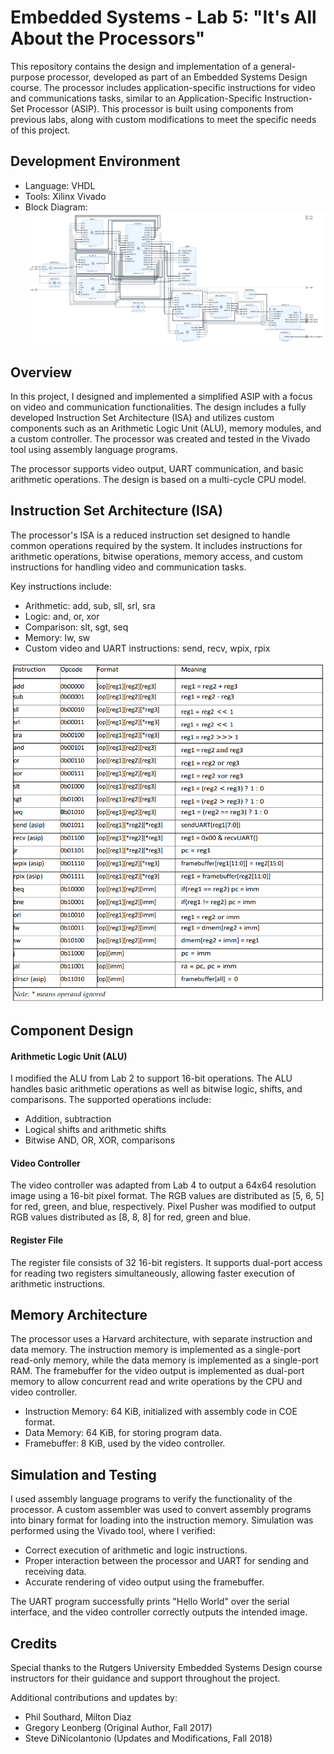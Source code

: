 
# Embedded Systems - Lab 5: "It's All About the Processors"

This repository contains the design and implementation of a general-purpose processor, developed as part of an Embedded Systems Design course. The processor includes application-specific instructions for video and communications tasks, similar to an Application-Specific Instruction-Set Processor (ASIP). This processor is built using components from previous labs, along with custom modifications to meet the specific needs of this project.

## Development Environment

- Language: VHDL
- Tools: Xilinx Vivado
- Block Diagram:
![alt_text](https://github.com/keyur123222/Processor/blob/master/Block%20Diagram.PNG)


## Overview

In this project, I designed and implemented a simplified ASIP with a focus on video and communication functionalities. The design includes a fully developed Instruction Set Architecture (ISA) and utilizes custom components such as an Arithmetic Logic Unit (ALU), memory modules, and a custom controller. The processor was created and tested in the Vivado tool using assembly language programs.

The processor supports video output, UART communication, and basic arithmetic operations. The design is based on a multi-cycle CPU model.
## Instruction Set Architecture (ISA)

The processor's ISA is a reduced instruction set designed to handle common operations required by the system. It includes instructions for arithmetic operations, bitwise operations, memory access, and custom instructions for handling video and communication tasks.

Key instructions include:

- Arithmetic: add, sub, sll, srl, sra
- Logic: and, or, xor
- Comparison: slt, sgt, seq
- Memory: lw, sw
- Custom video and UART instructions: send, recv, wpix, rpix

![alt text](https://github.com/keyur123222/Processor/blob/master/ISA.png)


## Component Design

#### Arithmetic Logic Unit (ALU)
I modified the ALU from Lab 2 to support 16-bit operations. The ALU handles basic arithmetic operations as well as bitwise logic, shifts, and comparisons. The supported operations include:

- Addition, subtraction
- Logical shifts and arithmetic shifts
- Bitwise AND, OR, XOR, comparisons

#### Video Controller
The video controller was adapted from Lab 4 to output a 64x64 resolution image using a 16-bit pixel format. The RGB values are distributed as [5, 6, 5] for red, green, and blue, respectively. Pixel Pusher was modified to output RGB values distributed as [8, 8, 8] for red, green and blue. 

#### Register File 
The register file consists of 32 16-bit registers. It supports dual-port access for reading two registers simultaneously, allowing faster execution of arithmetic instructions.

## Memory Architecture

The processor uses a Harvard architecture, with separate instruction and data memory. The instruction memory is implemented as a single-port read-only memory, while the data memory is implemented as a single-port RAM. The framebuffer for the video output is implemented as dual-port memory to allow concurrent read and write operations by the CPU and video controller.

- Instruction Memory: 64 KiB, initialized with assembly code in COE format.
- Data Memory: 64 KiB, for storing program data.
- Framebuffer: 8 KiB, used by the video controller.
## Simulation and Testing

I used assembly language programs to verify the functionality of the processor. A custom assembler was used to convert assembly programs into binary format for loading into the instruction memory. Simulation was performed using the Vivado tool, where I verified:

- Correct execution of arithmetic and logic instructions.
- Proper interaction between the processor and UART for sending and receiving data.
- Accurate rendering of video output using the framebuffer.

The UART program successfully prints "Hello World" over the serial interface, and the video controller correctly outputs the intended image.
## Credits

Special thanks to the Rutgers University Embedded Systems Design course instructors for their guidance and support throughout the project.

Additional contributions and updates by:

- Phil Southard, Milton Diaz
- Gregory Leonberg (Original Author, Fall 2017)
- Steve DiNicolantonio (Updates and Modifications, Fall 2018)
